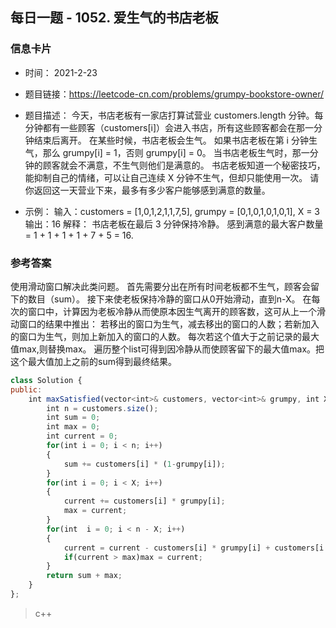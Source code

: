 ## 每日一题 - 1052. 爱生气的书店老板
### 信息卡片 

- 时间： 2021-2-23
- 题目链接：https://leetcode-cn.com/problems/grumpy-bookstore-owner/
- 题目描述：
今天，书店老板有一家店打算试营业 customers.length 分钟。每分钟都有一些顾客（customers[i]）会进入书店，所有这些顾客都会在那一分钟结束后离开。
在某些时候，书店老板会生气。 如果书店老板在第 i 分钟生气，那么 grumpy[i] = 1，否则 grumpy[i] = 0。 当书店老板生气时，那一分钟的顾客就会不满意，不生气则他们是满意的。
书店老板知道一个秘密技巧，能抑制自己的情绪，可以让自己连续 X 分钟不生气，但却只能使用一次。
请你返回这一天营业下来，最多有多少客户能够感到满意的数量。

- 示例：
输入：customers = [1,0,1,2,1,1,7,5], grumpy = [0,1,0,1,0,1,0,1], X = 3
输出：16
解释：
书店老板在最后 3 分钟保持冷静。
感到满意的最大客户数量 = 1 + 1 + 1 + 1 + 7 + 5 = 16.


### 参考答案

使用滑动窗口解决此类问题。
首先需要分出在所有时间老板都不生气，顾客会留下的数目（sum）。
接下来使老板保持冷静的窗口从0开始滑动，直到n-X。
在每次的窗口中，计算因为老板冷静从而使原本因生气离开的顾客数，这可从上一个滑动窗口的结果中推出：
若移出的窗口为生气，减去移出的窗口的人数；若新加入的窗口为生气，则加上新加入的窗口的人数。
每次若这个值大于之前记录的最大值max,则替换max。
遍历整个list可得到因冷静从而使顾客留下的最大值max。把这个最大值加上之前的sum得到最终结果。

```js
class Solution {
public:
    int maxSatisfied(vector<int>& customers, vector<int>& grumpy, int X) {
        int n = customers.size();
        int sum = 0;
        int max = 0;
        int current = 0;
        for(int i = 0; i < n; i++)
        {
            sum += customers[i] * (1-grumpy[i]);
        }
        for(int i = 0; i < X; i++)
        {
            current += customers[i] * grumpy[i];
            max = current;
        }
        for(int  i = 0; i < n - X; i++)
        {
            current = current - customers[i] * grumpy[i] + customers[i + X] * grumpy[i + X];
            if(current > max)max = current;
        }
        return sum + max;
    }
};
```
> c++

